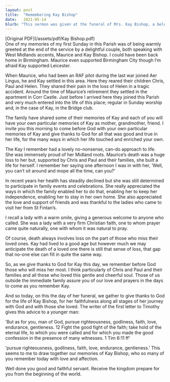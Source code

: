 ```yaml
---
layout: post
title:  "Remembering Kay Bishop"
date:   2021-05-14
blurb: "This sermon was given at the funeral of Mrs. Kay Bishop, a beloved member of the parish. The speaker recalls Kay's warm welcome, her strong faith, and her resilience in the face of loss. The sermon invites everyone to remember Kay and give thanks for her life."
---
```

[Original PDF](/assets/pdf/Kay Bishop.pdf)    
One of my memories of my first Sunday in this Parish was of being warmly greeted at the end of the service by a delightful couple, both speaking with West Midlands accents, Maurice and Kay Bishop. I could have been back home in Birmingham. Maurice even supported Birmingham City though I’m afraid Kay supported Leicester.

When Maurice, who had been an RAF pilot during the last war joined Aer Lingus, he and Kay settled in this area. Here they reared their children Chris, Paul and Helen. They shared their pain in the loss of Helen in a tragic accident. Around the time of Maurice’s retirement they settled in the apartment in Corr Castle. Just before I arrived here they joined this Parish and very much entered into the life of this place; regular in Sunday worship and, in the case of Kay, in the Bridge club.

The family have shared some of their memories of Kay and each of you will have your own particular memories of Kay as mother, grandmother, friend. I invite you this morning to come before God with your own particular memories of Kay and give thanks to God for all that was good and true in her life, for the many ways in which her life touched and enriched your own.

The Kay I remember had a lovely no-nonsense, can-do approach to life. She was immensely proud of her Midland roots. Maurice’s death was a huge loss to her but, supported by Chris and Paul and their families, she built a life for herself. I remember her saying one afternoon I was in with her, ‘Well, you can’t sit around and mope all the time, can you?’

In recent years her health has steadily declined but she was still determined to participate in family events and celebrations. She really appreciated the ways in which the family enabled her to do that, enabling her to keep her independence, enabling her to stay in her own home. She also appreciated the love and support of friends and was thankful to the ladies who came to visit her from St Fintan’s.

I recall a lady with a warm smile, giving a generous welcome to anyone who called. She was a lady with a very firm Christian faith, one to whom prayer came quite naturally, one with whom it was natural to pray.

Of course, death always involves loss on the part of those who miss their loved ones. Kay had lived to a good age but however much we may anticipate the death of a loved one there is still that sense of loss, that gap that no-one else can fill in quite the same way.

So, as we give thanks to God for Kay this day, we remember before God those who will miss her most. I think particularly of Chris and Paul and their families and all those who loved this gentle and cheerful soul. Those of us outside the immediate family assure you of our love and prayers in the days to come as you remember Kay.

And so today, on this the day of her funeral, we gather to give thanks to God for the life of Kay Bishop, for her faithfulness along all stages of her journey with God and with those she loved. The writer of the first letter to Timothy gives this advice to a younger man:

'But as for you, man of God, pursue righteousness, godliness, faith, love, endurance, gentleness. 12 Fight the good fight of the faith; take hold of the eternal life, to which you were called and for which you made the good confession in the presence of many witnesses. 1 Tim 6:11 ff'

'pursue righteousness, godliness, faith, love, endurance, gentleness.’ This seems to me to draw together our memories of Kay Bishop, who so many of you remember today with love and affection.

Well done you good and faithful servant. Receive the kingdom prepare for you from the beginning of the world.
